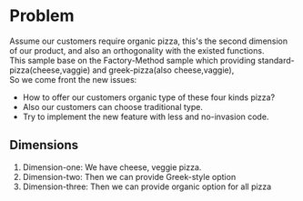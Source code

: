 Problem
=======

Assume our customers require organic pizza, this's the second dimension of our product, and also an orthogonality with the existed functions.  
This sample base on the Factory-Method sample which providing standard-pizza(cheese,vaggie) and greek-pizza(also cheese,vaggie),  
So we come front the new issues:  
* How to offer our customers organic type of these four kinds pizza?
* Also our customers can choose traditional type.
* Try to implement the new feature with less and no-invasion code.

Dimensions
----------

1. Dimension-one: We have cheese, veggie pizza.
2. Dimension-two: Then we can provide Greek-style option
3. Dimension-three: Then we can provide organic option for all pizza
